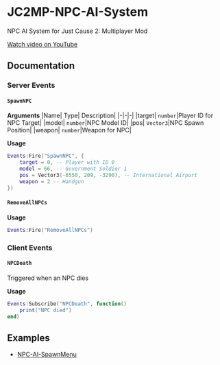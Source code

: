 # JC2MP-NPC-AI-System
NPC AI System for Just Cause 2: Multiplayer Mod

[Watch video on YouTube](https://youtu.be/8V-b5THtimY)

## Documentation
### Server Events
#### `SpawnNPC`

**Arguments**
|Name| Type| Description|
|-|-|-|
|target| `number`|Player ID for NPC Target|
|model| `number`|NPC Model ID|
|pos| `Vector3`|NPC Spawn Position|
|weapon| `number`|Weapon for NPC|

**Usage**
```lua
Events:Fire("SpawnNPC", {
    target = 0, -- Player with ID 0
    model = 66, -- Government Soldier 1
    pos = Vector3(-6550, 209, -3290), -- International Airport
    weapon = 2 -- Handgun
})
```

#### `RemoveAllNPCs`
**Usage**
```lua
Events:Fire("RemoveAllNPCs")
```

### Client Events
#### `NPCDeath`
Triggered when an NPC dies

**Usage**
```lua
Events:Subscribe("NPCDeath", function()
    print("NPC died")
end)
```

## Examples
- [NPC-AI-SpawnMenu](https://github.com/Hallkezz/NPC-AI-SpawnMenu)
